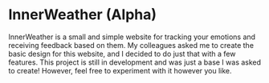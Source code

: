 # InnerWeather (Alpha)

InnerWeather is a small and simple website for tracking your emotions and receiving feedback based on them. My colleagues asked me to create the basic design for this website, and I decided to do just that with a few features. This project is still in development and was just a base I was asked to create! However, feel free to experiment with it however you like.                                                                                                                                                                                                                                                                                                                                                                                                                                                                                                                                                                                                                                                                                                                                                                                                                                                                                                                                                                                                                                                                                                                                                                                       